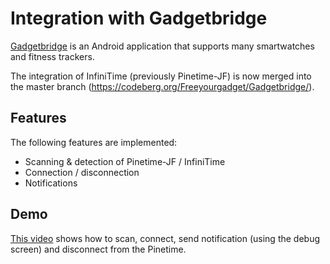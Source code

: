 # Integration with Gadgetbridge
[Gadgetbridge](https://gadgetbridge.org/) is an Android application that supports many smartwatches and fitness trackers.

The integration of InfiniTime (previously Pinetime-JF) is now merged into the master branch (https://codeberg.org/Freeyourgadget/Gadgetbridge/).

## Features
The following features are implemented:
 - Scanning & detection of Pinetime-JF / InfiniTime
 - Connection / disconnection
 - Notifications
 
## Demo
[This video](https://seafile.codingfield.com/f/0a2920b9d765462385e4/) shows how to scan, connect, send notification (using the debug screen) and disconnect from the Pinetime.
